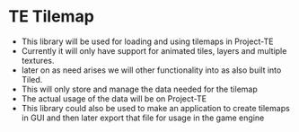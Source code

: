 # TE Tilemap

  - This library will be used for loading and using tilemaps in Project-TE
  - Currently it will only have support for animated tiles, layers and multiple textures.
  - later on as need arises we will other functionality into as also built into Tiled.
  - This will only store and manage the data needed for the tilemap
  - The actual usage of the data will be on Project-TE
  - This library could also be used to make an application to create tilemaps in GUI and then later export that file for usage in the game engine
